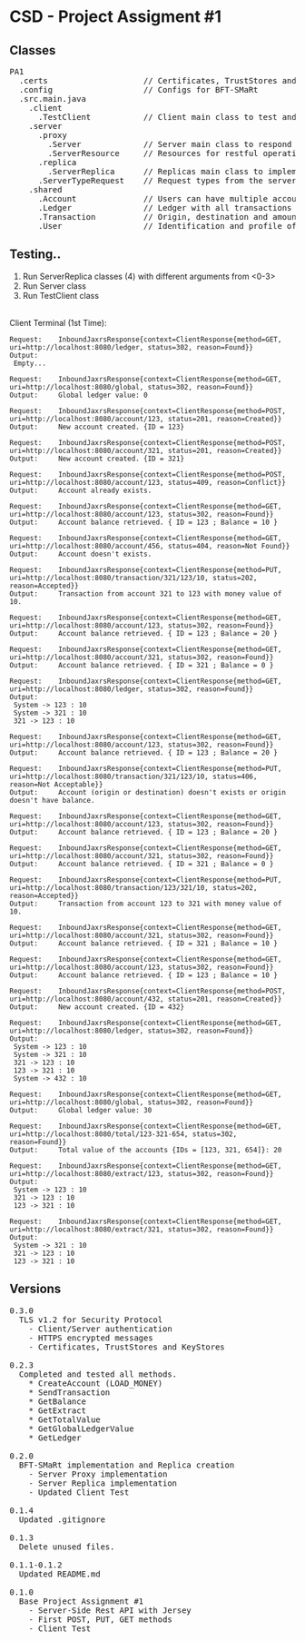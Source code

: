 # CSD - Project Assigment #1

## Classes

<pre>
PA1
  .certs                    // Certificates, TrustStores and KeyStores
  .config                   // Configs for BFT-SMaRt
  .src.main.java
    .client
      .TestClient           // Client main class to test and communicate with server.
    .server
      .proxy
        .Server             // Server main class to respond to client requests. 
        .ServerResource     // Resources for restful operations on server-side.
      .replica
        .ServerReplica      // Replicas main class to implement bft-smart.
      .ServerTypeRequest    // Request types from the server (enum)
    .shared
      .Account              // Users can have multiple accounts to operate and control balance.
      .Ledger               // Ledger with all transactions in order and all account balances.
      .Transaction          // Origin, destination and amount of a transaction.
      .User                 // Identification and profile of a user.
</pre>

## Testing..

  1. Run ServerReplica classes (4) with different arguments from <0-3> <br />
  2. Run Server class <br />
  3. Run TestClient class <br />
  
  <br />
  Client Terminal (1st Time):
  <br />

  
    Request:    InboundJaxrsResponse{context=ClientResponse{method=GET, uri=http://localhost:8080/ledger, status=302, reason=Found}}
    Output:     
     Empty...
    
    Request:    InboundJaxrsResponse{context=ClientResponse{method=GET, uri=http://localhost:8080/global, status=302, reason=Found}}
    Output:     Global ledger value: 0
    
    Request:    InboundJaxrsResponse{context=ClientResponse{method=POST, uri=http://localhost:8080/account/123, status=201, reason=Created}}
    Output:     New account created. {ID = 123}
    
    Request:    InboundJaxrsResponse{context=ClientResponse{method=POST, uri=http://localhost:8080/account/321, status=201, reason=Created}}
    Output:     New account created. {ID = 321}
    
    Request:    InboundJaxrsResponse{context=ClientResponse{method=POST, uri=http://localhost:8080/account/123, status=409, reason=Conflict}}
    Output:     Account already exists.
    
    Request:    InboundJaxrsResponse{context=ClientResponse{method=GET, uri=http://localhost:8080/account/123, status=302, reason=Found}}
    Output:     Account balance retrieved. { ID = 123 ; Balance = 10 }
    
    Request:    InboundJaxrsResponse{context=ClientResponse{method=GET, uri=http://localhost:8080/account/456, status=404, reason=Not Found}}
    Output:     Account doesn't exists.
    
    Request:    InboundJaxrsResponse{context=ClientResponse{method=PUT, uri=http://localhost:8080/transaction/321/123/10, status=202, reason=Accepted}}
    Output:     Transaction from account 321 to 123 with money value of 10.
    
    Request:    InboundJaxrsResponse{context=ClientResponse{method=GET, uri=http://localhost:8080/account/123, status=302, reason=Found}}
    Output:     Account balance retrieved. { ID = 123 ; Balance = 20 }
    
    Request:    InboundJaxrsResponse{context=ClientResponse{method=GET, uri=http://localhost:8080/account/321, status=302, reason=Found}}
    Output:     Account balance retrieved. { ID = 321 ; Balance = 0 }
    
    Request:    InboundJaxrsResponse{context=ClientResponse{method=GET, uri=http://localhost:8080/ledger, status=302, reason=Found}}
    Output:     
     System -> 123 : 10
     System -> 321 : 10
     321 -> 123 : 10
    
    Request:    InboundJaxrsResponse{context=ClientResponse{method=GET, uri=http://localhost:8080/account/123, status=302, reason=Found}}
    Output:     Account balance retrieved. { ID = 123 ; Balance = 20 }
    
    Request:    InboundJaxrsResponse{context=ClientResponse{method=PUT, uri=http://localhost:8080/transaction/321/123/10, status=406, reason=Not Acceptable}}
    Output:     Account (origin or destination) doesn't exists or origin doesn't have balance.
    
    Request:    InboundJaxrsResponse{context=ClientResponse{method=GET, uri=http://localhost:8080/account/123, status=302, reason=Found}}
    Output:     Account balance retrieved. { ID = 123 ; Balance = 20 }
    
    Request:    InboundJaxrsResponse{context=ClientResponse{method=GET, uri=http://localhost:8080/account/321, status=302, reason=Found}}
    Output:     Account balance retrieved. { ID = 321 ; Balance = 0 }
    
    Request:    InboundJaxrsResponse{context=ClientResponse{method=PUT, uri=http://localhost:8080/transaction/123/321/10, status=202, reason=Accepted}}
    Output:     Transaction from account 123 to 321 with money value of 10.
    
    Request:    InboundJaxrsResponse{context=ClientResponse{method=GET, uri=http://localhost:8080/account/321, status=302, reason=Found}}
    Output:     Account balance retrieved. { ID = 321 ; Balance = 10 }
    
    Request:    InboundJaxrsResponse{context=ClientResponse{method=GET, uri=http://localhost:8080/account/123, status=302, reason=Found}}
    Output:     Account balance retrieved. { ID = 123 ; Balance = 10 }
    
    Request:    InboundJaxrsResponse{context=ClientResponse{method=POST, uri=http://localhost:8080/account/432, status=201, reason=Created}}
    Output:     New account created. {ID = 432}
    
    Request:    InboundJaxrsResponse{context=ClientResponse{method=GET, uri=http://localhost:8080/ledger, status=302, reason=Found}}
    Output:     
     System -> 123 : 10
     System -> 321 : 10
     321 -> 123 : 10
     123 -> 321 : 10
     System -> 432 : 10
    
    Request:    InboundJaxrsResponse{context=ClientResponse{method=GET, uri=http://localhost:8080/global, status=302, reason=Found}}
    Output:     Global ledger value: 30
    
    Request:    InboundJaxrsResponse{context=ClientResponse{method=GET, uri=http://localhost:8080/total/123-321-654, status=302, reason=Found}}
    Output:     Total value of the accounts {IDs = [123, 321, 654]}: 20
    
    Request:    InboundJaxrsResponse{context=ClientResponse{method=GET, uri=http://localhost:8080/extract/123, status=302, reason=Found}}
    Output:     
     System -> 123 : 10
     321 -> 123 : 10
     123 -> 321 : 10
    
    Request:    InboundJaxrsResponse{context=ClientResponse{method=GET, uri=http://localhost:8080/extract/321, status=302, reason=Found}}
    Output:     
     System -> 321 : 10
     321 -> 123 : 10
     123 -> 321 : 10
    
    
## Versions

<pre>
0.3.0
  TLS v1.2 for Security Protocol
    - Client/Server authentication
    - HTTPS encrypted messages
    - Certificates, TrustStores and KeyStores

0.2.3
  Completed and tested all methods.
    * CreateAccount (LOAD_MONEY)
    * SendTransaction
    * GetBalance
    * GetExtract
    * GetTotalValue
    * GetGlobalLedgerValue
    * GetLedger

0.2.0
  BFT-SMaRt implementation and Replica creation
    - Server Proxy implementation
    - Server Replica implementation
    - Updated Client Test

0.1.4
  Updated .gitignore

0.1.3
  Delete unused files.

0.1.1-0.1.2
  Updated README.md
  
0.1.0
  Base Project Assignment #1 
    - Server-Side Rest API with Jersey
    - First POST, PUT, GET methods
    - Client Test
</pre>
